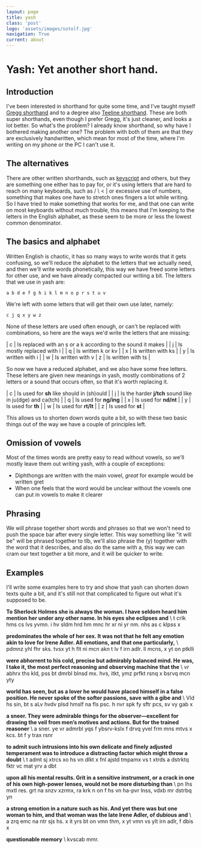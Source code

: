 ```yaml
---
layout: page
title: yash
class: 'post'
logo: 'assets/images/sotolf.jpg'
navigation: True
current: about
---
```


# Yash: Yet another short hand.

## Introduction

I've been interested in shorthand for quite some time, and I've taught myself [Gregg shorthand](https://en.wikipedia.org/wiki/Gregg_shorthand)
and to a degree also [Teeline shorthand](https://en.wikipedia.org/wiki/Teeline_Shorthand). These are both super shorthands, even though
I prefer Gregg, it's just cleaner, and looks a lot better. So what's the problem? I already know shorthand, so why have I bothered making
another one? The problem with both of them are that they are exclusively handwritten, which mean for most of the time, where I'm writing
on my phone or the PC I can't use it.


## The alternatives

There are other written shorthands, such as [keyscript](http://www.freewebs.com/cassyjanek/) and others, but they are something one either
has to pay for, or it's using letters that are hard to reach on many keyboards, such as / \ < | or excessive use of numbers, something
that makes one have to stretch ones fingers a lot while writing. So I have tried to make something that works for me, and that one can
write on most keyboards without much trouble, this means that I'm keeping to the letters in the English alphabet, as these seem to be
more or less the lowest common denominator.

## The basics and alphabet

Written English is chaotic, it has so many ways to write words that it gets confusing, so we'll reduce the alphabet to the letters
that we actually need, and then we'll write words phonetically, this way we have freed some letters for other use, and we have already
compacted our writing a bit. The letters that we use in yash are:

    a b d e f g h i k l m n o p r s t u v 

We're left with some letters that will get their own use later, namely:

    c j q x y w z

None of these letters are used often enough, or can't be replaced with combinations, so here are the ways we'd write the letters that are
missing:

| c | Is replaced with an s or a k according to the sound it makes |
| j | Is mostly replaced with i                                    |
| q | Is written k or kv                                           |
| x | Is written with ks                                           |
| y | Is written with i                                            |
| w | Is written with v
| z | Is written with ts                                           |

So now we have a reduced alphabet, and we also have some free letters. These letters are given new meanings in yash, mostly combinations
of 2 letters or a sound that occurs often, so that it's worth replacing it.

| c | Is used for **sh** like should in (sh)ould                |
| j | Is the harder **j/tch** sound like in ju(dge) and ca(tch) |
| q | Is used for **ng/ing**                                    |
| x | Is used for **nd/nt**                                     |
| y | Is used for **th**                                        |
| w | Is used for **rt/lt**                                        |
| z | Is used for **st**                                        |


This allows us to shorten down words quite a bit, so with these two basic things out of the way we have a couple of principles left.

## Omission of vowels

Most of the times words are pretty easy to read without vowels, so we'll mostly leave them out writing yash, with a couple of exceptions:

- Diphthongs are written with the main vowel, *great* for example would be written gret
- When one feels that the word would be unclear without the vowels one can put in vowels to make it clearer

## Phrasing

We will phrase together short words and phrases so that we won't need to push the space bar after every single letter. This way something
like "it will be" will be phrased together to tlb, we'll also phrase the (y) together with the word that it describes, and also do the same
with a, this way we can cram our text together a bit more, and it will be quicker to write.


## Examples

I'll write some examples here to try and show that yash can shorten down texts quite a bit, and it's still not that complicated to figure
out what it's supposed to be.

**To Sherlock Holmes she is always the woman. I have seldom heard him mention her under any other name. In his eyes she eclipses and** \\
t crlk hms cs lvs yvmn. i hv sldm hrd hm mnc hr xr ni yr nm. nhs as c klpss x

**predominates the whole of her sex. It was not that he felt any emotion akin to love for Irene Adler. All emotions, and that one particularly,** \\
pdmnz yhl fhr sks. tvsx yt h flt ni mcn akn t lv f irn adlr. ll mcns, x yt on ptklli

**were abhorrent to his cold, precise but admirably balanced mind. He was, I take it, the most perfect reasoning and observing machine that the** \\
vr abhrx ths kld, pss bt dmrbl blnsd mx. hvs, itkt, ymz prfkt rsnq x bsrvq mcn yty

**world has seen, but as a lover he would have placed himself in a false position. He never spoke of the softer passions, save with a gibe and** \\
Vld hs sin, bt s aLv hvdv plsd hmslf na fls psc. h nvr spk fy sftr pcs, sv vy gab x

**a sneer. They were admirable things for the observer—excellent for drawing the veil from men’s motives and actions. But for the trained reasoner** \\
a sner. ye vr admrbl yqs f ybsrv-kslx f drvq yvel frm mns mtvs x kcs. bt f y trax rsnr

**to admit such intrusions into his own delicate and finely adjusted temperament was to introduce a distracting factor which might throw a doubt** \\
t admt sj xtrcs xo hs vn dlkt x fnl ajstd tmpamx vs t xtrds a dstrktq fktr vc mat yrv a dbt

**upon all his mental results. Grit in a sensitive instrument, or a crack in one of his own high-power lenses, would not be more disturbing than** \\
pn lhs mxtl res. grt na snzv xzrmx, ra krk n on f hs vn ha-pvr lnss, vdxb mr dstrbq yn

**a strong emotion in a nature such as his. And yet there was but one woman to him, and that woman was the late Irene Adler, of dubious and** \\
a zrq emc na ntr sjs hs. x it yrs bt on vmn thm, x yt vmn vs ylt irn adlr, f dbis x

**questionable memory** \\
kvscab mmr.
